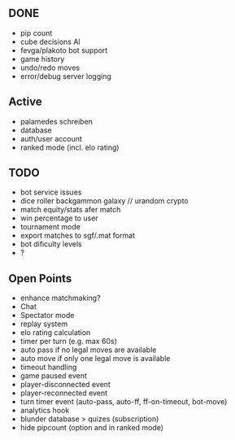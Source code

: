 ## DONE
- pip count
- cube decisions AI
- fevga/plakoto bot support
- game history
- undo/redo moves
- error/debug server logging

## Active
- palamedes schreiben
- database
- auth/user account
- ranked mode (incl. elo rating)

## TODO 
- bot service issues
- dice roller backgammon galaxy // urandom crypto
- match equity/stats afer match
- win percentage to user
- tournament mode
- export matches to sgf/.mat format
- bot dificulty levels
- ?

## Open Points
- enhance matchmaking?
- Chat
- Spectator mode
- replay system
- elo rating calculation
- timer per turn (e.g. max 60s)
- auto pass if no legal moves are available
- auto move if only one legal move is available
- timeout handling
- game paused event
- player-disconnected event
- player-reconnected event
- turn timer event (auto-pass, auto-ff, ff-on-timeout, bot-move)
- analytics hook
- blunder database > quizes (subscription)
- hide pipcount (option and in ranked mode)

